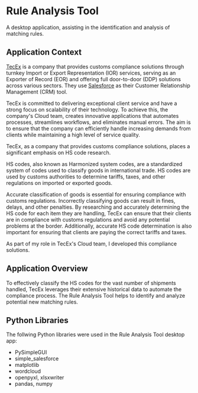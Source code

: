 # Rule Analysis Tool
A desktop application, assisting in the identification and analysis of matching rules.

## Application Context
[TecEx](https://tecex.com/) is a company that provides customs compliance solutions through turnkey Import or Export Representation (IOR) services, serving as an Exporter of Record (EOR) and offering full door-to-door (DDP) solutions across various sectors. They use [Salesforce](https://www.salesforce.com/eu/?ir=1) as their Customer Relationship Management (CRM) tool.

TecEx is committed to delivering exceptional client service and have a strong focus on scalability of their technology. To achieve this, the company's Cloud team, creates innovative applications that automates processes, streamlines workflows, and eliminates manual errors. The aim is to ensure that the company can efficiently handle increasing demands from clients while maintaining a high level of service quality.

TecEx, as a company that provides customs compliance solutions, places a significant emphasis on HS code research.

HS codes, also known as Harmonized system codes, are a standardized system of codes used to classify goods in international trade. HS codes are used by customs authorities to determine tariffs, taxes, and other regulations on imported or exported goods.

Accurate classification of goods is essential for ensuring compliance with customs regulations. Incorrectly classifying goods can result in fines, delays, and other penalties. By researching and accurately determining the HS code for each item they are handling, TecEx can ensure that their clients are in compliance with customs regulations and avoid any potential problems at the border. Additionally, accurate HS code determination is also important for ensuring that clients are paying the correct tariffs and taxes.

As part of my role in TecEx's Cloud team, I developed this compliance solutions.

## Application Overview

To effectively classify the HS codes for the vast number of shipments handled, TecEx leverages their extensive historical data to automate the compliance process.  The Rule Analysis Tool helps to identify and analyze potential new matching rules.



## Python Libraries

The follwing Python libraries were used in the Rule Analysis Tool desktop app:

- PySimpleGUI
- simple_salesforce
- matplotlib
- wordcloud
- openpyxl, xlsxwriter
- pandas, numpy
